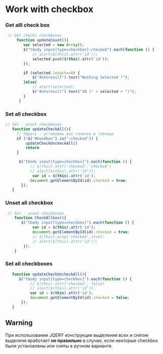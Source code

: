 # Work with checkbox

### Get alll check box
```js
 // Get checks checkboxes
     function updateCount(){
        var selected = new Array();
        $("tbody input[type=checkbox]:checked").each(function () {
            // alert($(this).attr('id'));
            selected.push($(this).attr('id'));
        });

        if (selected.length==0) {
            $("#shoresult").text("Nothing Selected !");
        }else{
            // alert(selected);
            $("#shoresult").text("IN (" + selected + ")");
        }
      }
 ```  
 
 
 ### Set all checkbox
 ```js
 // Set - unset checkboxes
    function updateCheckAll(){
      // Убрать - установиь все галочки в таблице
      if (!$("#headbox").is(":checked")) {
          updateCheckUncheckAll()
          return
      }

       $("tbody input[type=checkbox]").each(function () {
            // $(this).attr('checked','checked')
            // alert($(this).attr('id'));
             var id = $(this).attr('id');
            document.getElementById(id).checked = true;
        });
    }
```



### Unset all checkbox
```js
 // Set - unset checkboxes
    function CheckAllbox(){
       $("tbody input[type=checkbox]").each(function () {
            var id = $(this).attr('id');
            document.getElementById(id).checked = true;
            // $(this).prop('checked',true);
            // alert($(this).attr('id'));
        });
    }
```


 ### Set all checkboxes
 ```js
    function updateCheckUncheckAll(){
       $("tbody input[type=checkbox]").each(function () {
            // $(this).attr('checked', false)
            // alert($(this).attr('id'));
            var id = $(this).attr('id');
            document.getElementById(id).checked = false;
        });
    }
```
 
 ## Warning    
 
 При использовании JQERY конструкция выделения всех и снятие выделеня яработает **не правильно** в случае, 
 если некторые checkbox были установлены или сняты в ручном варианте.  
    
